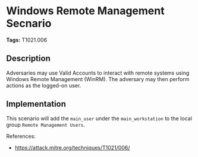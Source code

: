 # Windows Remote Management Secnario

**Tags:** T1021.006

## Description

Adversaries may use Valid Accounts to interact with remote systems using Windows Remote Management (WinRM). The adversary may then perform actions as the logged-on user.

## Implementation

This scenario will add the `main_user` under the `main_workstation` to the local group `Remote Management Users`.

References:

- https://attack.mitre.org/techniques/T1021/006/
